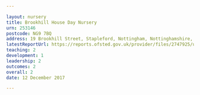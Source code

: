 ```yaml
---

layout: nursery
title: Brookhill House Day Nursery
urn: 253146
postcode: NG9 7BQ
address: 19 Brookhill Street, Stapleford, Nottingham, Nottinghamshire, NG9 7BQ
latestReportUrl: https://reports.ofsted.gov.uk/provider/files/2747925/urn/253146.pdf
teaching: 2
development: 1
leadership: 2
outcomes: 2
overall: 2
date: 12 December 2017

---
```

